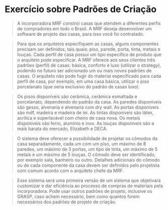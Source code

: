 # Exercício sobre Padrões de Criação


> A incorporadora MRF constrói casas que atendem a diferentes perfis de compradores em todo o Brasil. A MRF deseja desenvolver um software de projeto das casas, para isso você foi contratado.


> Para que os arquitetos especifiquem as casas, alguns componentes precisam ser definidos, tais quais: piso, parede, porta, tinta, metais e louças. Cada perfil de casa possui um tipo específico de produto que o arquiteto pode especificar. A MRF oferece aos seus clientes três padrões (perfil) de casas: básica, conforto e luxo (utilizar o strategy), podendo no futuro ser adicionado um ou mais novos padrões de casas. O arquiteto não pode fugir do material especificado para cada perfil de casa, por exemplo, em uma casa básica, utilizar o piso porcelanato (que seria exclusivo do padrão de casas luxo).


> Os pisos disponíveis são cerâmica, cerâmica esmaltada e porcelanato, dependendo do padrão da casa. As paredes disponíveis são gesso, alvenaria e alvenaria com dry wall. As portas disponíveis são mdf, madeira e madeira de lei. As tintas disponíveis são látex, acrílica e superlavável com cheiro de casa nova. Os metais disponíveis são ferro, alumínio e inox. As louças disponíveis são a mais barata do mercado, Elizabeth e DECA.


> O sistema deve oferecer a possibilidade de projetar os cômodos da casa separadamente, cada um com um piso, um máximo de 8 paredes, um máximo de 3 portas, um tipo de tinta, um máximo de 5 metais e um máximo de 5 louças. O cômodo deve ser identificado, por exemplo sala, banheiro ou outro. Detalhes adicionais do cômodo ou de cada componente da casa devem ser definidos pelo projetista com comum acordo com o arquiteto chefe da MRF.


> Esse sistema será uma primeira versão de um sistema que objetivará customizar e dar eficiência ao processo de compras de materiais pela incorporadora. Pode usar outros padrões de projeto, inclusive os GRASP, caso achem necessário, bem como quantos forem necessários dos padrões de projeto de criação.
